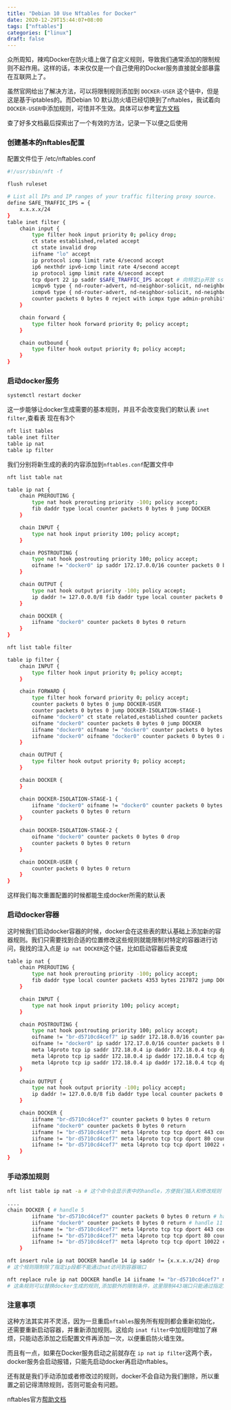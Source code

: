 ```yaml
---
title: "Debian 10 Use Nftables for Docker"
date: 2020-12-29T15:44:07+08:00
tags: ["nftables"]
categories: ["linux"]
draft: false
---
```


众所周知，辣鸡Docker在防火墙上做了自定义规则，导致我们通常添加的限制规则不起作用。这样的话，本来仅仅是一个自己使用的Docker服务直接就全部暴露在互联网上了。

虽然官网给出了解决方法，可以将限制规则添加到 `DOCKER-USER` 这个链中，但是这是基于iptables的。而Debian 10 默认防火墙已经切换到了nftables，我试着向`DOCKER-USER`中添加规则，可惜并不生效。具体可以参考[官方文档](https://docs.docker.com/network/iptables/)

查了好多文档最后探索出了一个有效的方法，记录一下以便之后使用

### 创建基本的nftables配置

配置文件位于 /etc/nftables.conf

```bash
#!/usr/sbin/nft -f

flush ruleset

# List all IPs and IP ranges of your traffic filtering proxy source.
define SAFE_TRAFFIC_IPS = {
    x.x.x.x/24
}
table inet filter {
	chain input {
		type filter hook input priority 0; policy drop;
		ct state established,related accept
		ct state invalid drop
		iifname "lo" accept
		ip protocol icmp limit rate 4/second accept
		ip6 nexthdr ipv6-icmp limit rate 4/second accept
		ip protocol igmp limit rate 4/second accept
		tcp dport 22 ip saddr $SAFE_TRAFFIC_IPS accept # 向特定ip开放 ssh 端口
		icmpv6 type { nd-router-advert, nd-neighbor-solicit, nd-neighbor-advert } ip6 hoplimit 1 accept
		icmpv6 type { nd-router-advert, nd-neighbor-solicit, nd-neighbor-advert } ip6 hoplimit 255 counter packets 0 bytes 0 accept
		counter packets 0 bytes 0 reject with icmpx type admin-prohibited
	}

	chain forward {
		type filter hook forward priority 0; policy accept;
	}

	chain outbound {
		type filter hook output priority 0; policy accept;
	}
}
```

### 启动docker服务

```bash
systemctl restart docker
```

这一步能够让docker生成需要的基本规则，并且不会改变我们的默认表 `inet filter`,查看表 现在有3个

```bash
nft list tables
table inet filter
table ip nat
table ip filter
```

我们分别将新生成的表的内容添加到`nftables.conf`配置文件中

```bash
nft list table nat 

table ip nat {
	chain PREROUTING {
		type nat hook prerouting priority -100; policy accept;
		fib daddr type local counter packets 0 bytes 0 jump DOCKER
	}

	chain INPUT {
		type nat hook input priority 100; policy accept;
	}

	chain POSTROUTING {
		type nat hook postrouting priority 100; policy accept;
		oifname != "docker0" ip saddr 172.17.0.0/16 counter packets 0 bytes 0 masquerade
	}

	chain OUTPUT {
		type nat hook output priority -100; policy accept;
		ip daddr != 127.0.0.0/8 fib daddr type local counter packets 0 bytes 0 jump DOCKER
	}

	chain DOCKER {
		iifname "docker0" counter packets 0 bytes 0 return
	}
}
```

```bash
nft list table filter

table ip filter {
	chain INPUT {
		type filter hook input priority 0; policy accept;
	}

	chain FORWARD {
		type filter hook forward priority 0; policy accept;
		counter packets 0 bytes 0 jump DOCKER-USER
		counter packets 0 bytes 0 jump DOCKER-ISOLATION-STAGE-1
		oifname "docker0" ct state related,established counter packets 0 bytes 0 accept
		oifname "docker0" counter packets 0 bytes 0 jump DOCKER
		iifname "docker0" oifname != "docker0" counter packets 0 bytes 0 accept
		iifname "docker0" oifname "docker0" counter packets 0 bytes 0 accept
	}

	chain OUTPUT {
		type filter hook output priority 0; policy accept;
	}

	chain DOCKER {
	}

	chain DOCKER-ISOLATION-STAGE-1 {
		iifname "docker0" oifname != "docker0" counter packets 0 bytes 0 jump DOCKER-ISOLATION-STAGE-2
		counter packets 0 bytes 0 return
	}

	chain DOCKER-ISOLATION-STAGE-2 {
		oifname "docker0" counter packets 0 bytes 0 drop
		counter packets 0 bytes 0 return
	}

	chain DOCKER-USER {
		counter packets 0 bytes 0 return
	}
}
```

这样我们每次重置配置的时候都能生成docker所需的默认表

### 启动docker容器

这时候我们启动docker容器的时候，docker会在这些表的默认基础上添加新的容器规则。我们只需要找到合适的位置修改这些规则就能限制对特定的容器进行访问，我找的注入点是 `ip nat DOCKER`这个链，比如启动容器后表变成

```bash
table ip nat {
	chain PREROUTING {
		type nat hook prerouting priority -100; policy accept;
		fib daddr type local counter packets 4353 bytes 217872 jump DOCKER
	}

	chain INPUT {
		type nat hook input priority 100; policy accept;
	}

	chain POSTROUTING {
		type nat hook postrouting priority 100; policy accept;
		oifname != "br-d5710cd4cef7" ip saddr 172.18.0.0/16 counter packets 0 bytes 0 masquerade
		oifname != "docker0" ip saddr 172.17.0.0/16 counter packets 0 bytes 0 masquerade
		meta l4proto tcp ip saddr 172.18.0.4 ip daddr 172.18.0.4 tcp dport 443 counter packets 0 bytes 0 masquerade
		meta l4proto tcp ip saddr 172.18.0.4 ip daddr 172.18.0.4 tcp dport 80 counter packets 0 bytes 0 masquerade
		meta l4proto tcp ip saddr 172.18.0.4 ip daddr 172.18.0.4 tcp dport 22 counter packets 0 bytes 0 masquerade
	}

	chain OUTPUT {
		type nat hook output priority -100; policy accept;
		ip daddr != 127.0.0.0/8 fib daddr type local counter packets 0 bytes 0 jump DOCKER
	}

	chain DOCKER {
		iifname "br-d5710cd4cef7" counter packets 0 bytes 0 return
		iifname "docker0" counter packets 0 bytes 0 return
		iifname != "br-d5710cd4cef7" meta l4proto tcp tcp dport 443 counter packets 4 bytes 256 dnat to 172.18.0.4:443
		iifname != "br-d5710cd4cef7" meta l4proto tcp tcp dport 80 counter packets 2 bytes 124 dnat to 172.18.0.4:80
		iifname != "br-d5710cd4cef7" meta l4proto tcp tcp dport 10022 counter packets 2 bytes 120 dnat to 172.18.0.4:22
	}
}
```

### 手动添加规则

```bash
nft list table ip nat -a # 这个命令会显示表中的handle，方便我们插入和修改规则

....
chain DOCKER { # handle 5
		iifname "br-d5710cd4cef7" counter packets 0 bytes 0 return # handle 13
		iifname "docker0" counter packets 0 bytes 0 return # handle 11
		iifname != "br-d5710cd4cef7" meta l4proto tcp tcp dport 443 counter packets 4 bytes 256 dnat to 172.18.0.4:443 # handle 14
		iifname != "br-d5710cd4cef7" meta l4proto tcp tcp dport 80 counter packets 2 bytes 124 dnat to 172.18.0.4:80 # handle 16
		iifname != "br-d5710cd4cef7" meta l4proto tcp tcp dport 10022 counter packets 2 bytes 120 dnat to 172.18.0.4:22 # handle 18
	}
```

```bash
nft insert rule ip nat DOCKER handle 14 ip saddr != {x.x.x.x/24} drop
# 这个规则限制除了指定ip段都不能通过nat访问到容器端口
```

```bash
nft replace rule ip nat DOCKER handle 14 iifname != "br-d5710cd4cef7" meta l4proto tcp tcp dport 443 ip saddr x.x.x.x counter dnat to 172.18.0.4:443
# 这条规则可以替换docker生成的规则,添加额外的限制条件，这里限制443端口只能通过指定ip访问，80、10022不受影响
```



### 注意事项

这种方法其实并不灵活，因为一旦重启`nftables`服务所有规则都会重新初始化，还需要重新启动容器，并重新添加规则。这给向 `inat filter`中加规则增加了麻烦，只能动态添加之后配置文件再添加一次，以便重启防火墙生效。

而且有一点，如果在Docker服务启动之前就存在 `ip nat` `ip filter`这两个表，docker服务会启动报错，只能先启动docker再启动nftables。

还有就是我们手动添加或者修改过的规则，docker不会自动为我们删除，所以重置之前记得清除规则，否则可能会有问题。

nftables官方[帮助文档](https://wiki.nftables.org/wiki-nftables/index.php/Main_Page)


